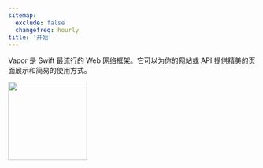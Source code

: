 ```yaml
---
sitemap:
  exclude: false
  changefreq: hourly
title: '开始'
---
```


Vapor 是 Swift 最流行的 Web 网络框架。它可以为你的网站或 API 提供精美的页面展示和简易的使用方式。

<img src="./vapor-zh.jpeg" width="160" height="160">

